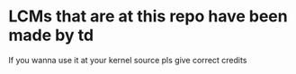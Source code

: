 # LCMs that are at this repo have been made by td

If you wanna use it at your kernel source pls give correct credits
